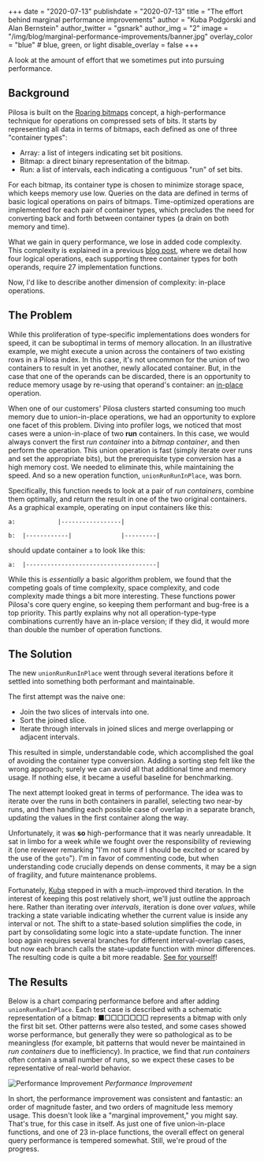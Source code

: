 +++
date = "2020-07-13"
publishdate = "2020-07-13"
title = "The effort behind marginal performance improvements"
author = "Kuba Podgórski and Alan Bernstein"
author_twitter = "gsnark"
author_img = "2"
image = "/img/blog/marginal-performance-improvements/banner.jpg"
overlay_color = "blue" # blue, green, or light
disable_overlay = false
+++

A look at the amount of effort that we sometimes put into pursuing performance.

## Background

Pilosa is built on the [Roaring bitmaps](https://roaringbitmap.org/) concept, a high-performance technique for operations on compressed sets of bits. It starts by representing all data in terms of bitmaps, each defined as one of three "container types":

- Array: a list of integers indicating set bit positions.
- Bitmap: a direct binary representation of the bitmap.
- Run: a list of intervals, each indicating a contiguous "run" of set bits.

For each bitmap, its container type is chosen to minimize storage space, which keeps memory use low. Queries on the data are defined in terms of basic logical operations on pairs of bitmaps. Time-optimized operations are implemented for each pair of container types, which precludes the need for converting back and forth between container types (a drain on both memory and time). 

What we gain in query performance, we lose in added code complexity. This complexity is explained in a previous [blog post](/blog/adding-rle-support/), where we detail how four logical operations, each supporting three container types for both operands, require 27 implementation functions.

Now, I'd like to describe another dimension of complexity: in-place operations.

## The Problem

While this proliferation of type-specific implementations does wonders for speed, it can be suboptimal in terms of memory allocation. In an illustrative example, we might execute a union across the containers of two existing rows in a Pilosa index. In this case, it's not uncommon for the union of two containers to result in yet another, newly allocated container. But, in the case that one of the operands can be discarded, there is an opportunity to reduce memory usage by re-using that operand's container: an [in-place](https://en.wikipedia.org/wiki/In-place_algorithm) operation.

When one of our customers' Pilosa clusters started consuming too much memory due to union-in-place operations, we had an opportunity to explore one facet of this problem. Diving into profiler logs, we noticed that most cases were a union-in-place of two **run** containers. In this case, we would always convert the first *run container* into a *bitmap container*, and then perform the operation. This union operation is fast (simply iterate over runs and set the appropriate bits), but the prerequisite type conversion has a high memory cost. We needed to eliminate this, while maintaining the speed. And so a new operation function, `unionRunRunInPlace`, was born.

Specifically, this function needs to look at a pair of *run containers*, combine them optimally, and return the result in one of the two original containers. As a graphical example, operating on input containers like this:

```
a:            |-----------------|

b:  |------------|              |---------|
```

should update container `a` to look like this:

```
a:  |-------------------------------------|
```

While this is *essentially* a basic algorithm problem, we found that the competing goals of time complexity, space complexity, and code complexity made things a bit more interesting. These functions power Pilosa's core query engine, so keeping them performant and bug-free is a top priority. This partly explains why not all operation-type-type combinations currently have an in-place version; if they did, it would more than double the number of operation functions.

## The Solution

The new `unionRunRunInPlace` went through several iterations before it settled into something both performant and maintainable. 

The first attempt was the naive one:

- Join the two slices of intervals into one.
- Sort the joined slice.
- Iterate through intervals in joined slices and merge overlapping or adjacent intervals.

This resulted in simple, understandable code, which accomplished the goal of avoiding the container type conversion. Adding a sorting step felt like the wrong approach; surely we can avoid all that additional time and memory usage. If nothing else, it became a useful baseline for benchmarking.

The next attempt looked great in terms of performance. The idea was to iterate over the runs in both containers in parallel, selecting two near-by runs, and then handling each possible case of overlap in a separate branch, updating the values in the first container along the way.

Unfortunately, it was **so** high-performance that it was nearly unreadable. It sat in limbo for a week while we fought over the responsibility of reviewing it (one reviewer remarking "I'm not sure if I should be excited or scared by the use of the `goto`"). I'm in favor of commenting code, but when understanding code crucially depends on dense comments, it may be a sign of fragility, and future maintenance problems.

Fortunately, [Kuba](https://github.com/kuba--) stepped in with a much-improved third iteration. In the interest of keeping this post relatively short, we'll just outline the approach here. Rather than iterating over *intervals*, iteration is done over *values*, while tracking a state variable indicating whether the current value is inside any interval or not. The shift to a state-based solution simplifies the code, in part by consolidating some logic into a state-update function. The inner loop again requires several branches for different interval-overlap cases, but now each branch calls the state-update function with minor differences. The resulting code is quite a bit more readable. [See for yourself](https://github.com/pilosa/pilosa/pull/2119/files)!

## The Results

Below is a chart comparing performance before and after adding `unionRunRunInPlace`. Each test case is described with a schematic representation of a bitmap: ■□□□□□□□ represents a bitmap with only the first bit set. Other patterns were also tested, and some cases showed worse performance, but generally they were so pathological as to be meaningless (for example, bit patterns that would never be maintained in *run containers* due to inefficiency). In practice, we find that *run containers* often contain a small number of runs, so we expect these cases to be representative of real-world behavior.

![Performance Improvement](/img/blog/marginal-performance-improvements/performance-chart.png)
*Performance Improvement*

In short, the performance improvement was consistent and fantastic: an order of magnitude faster, and two orders of magnitude less memory usage. This doesn't look like a "marginal improvement," you might say. That's true, for this case in itself. As just one of five union-in-place functions, and one of 23 in-place functions, the overall effect on general query performance is tempered somewhat. Still, we're proud of the progress.
